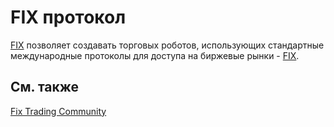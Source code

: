 # FIX протокол

[FIX](Fix.md) позволяет создавать торговых роботов, использующих стандартные международные протоколы для доступа на биржевые рынки \- [FIX](https://ru.wikipedia.org/wiki/Financial_Information_eXchange). 

## См. также

[Fix Trading Community](https://www.fixtrading.org)
